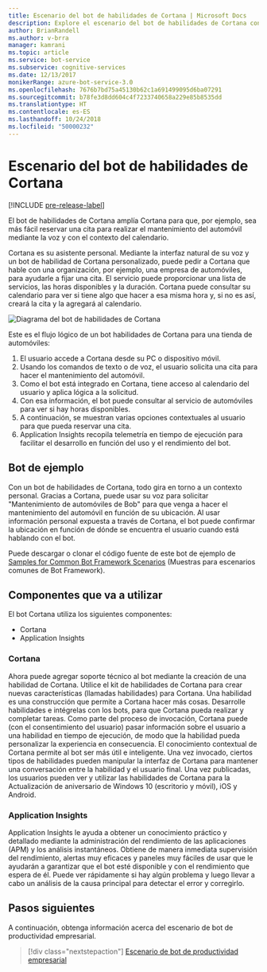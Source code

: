```yaml
---
title: Escenario del bot de habilidades de Cortana | Microsoft Docs
description: Explore el escenario del bot de habilidades de Cortana con Bot Framework.
author: BrianRandell
ms.author: v-brra
manager: kamrani
ms.topic: article
ms.service: bot-service
ms.subservice: cognitive-services
ms.date: 12/13/2017
monikerRange: azure-bot-service-3.0
ms.openlocfilehash: 7676b7bd75a45130b62c1a691499095d6ba07291
ms.sourcegitcommit: b78fe3d8dd604c4f7233740658a229e85b8535dd
ms.translationtype: HT
ms.contentlocale: es-ES
ms.lasthandoff: 10/24/2018
ms.locfileid: "50000232"
---
```

# <a name="cortana-skills-bot-scenario"></a>Escenario del bot de habilidades de Cortana

[!INCLUDE [pre-release-label](includes/pre-release-label-v3.md)]

El bot de habilidades de Cortana amplía Cortana para que, por ejemplo, sea más fácil reservar una cita para realizar el mantenimiento del automóvil mediante la voz y con el contexto del calendario.

Cortana es su asistente personal. Mediante la interfaz natural de su voz y un bot de habilidad de Cortana personalizado, puede pedir a Cortana que hable con una organización, por ejemplo, una empresa de automóviles, para ayudarle a fijar una cita. El servicio puede proporcionar una lista de servicios, las horas disponibles y la duración. Cortana puede consultar su calendario para ver si tiene algo que hacer a esa misma hora y, si no es así, creará la cita y la agregará al calendario.

![Diagrama del bot de habilidades de Cortana](~/media/scenarios/bot-service-scenario-cortana-skill.png)

Este es el flujo lógico de un bot habilidades de Cortana para una tienda de automóviles:

1. El usuario accede a Cortana desde su PC o dispositivo móvil.
2. Usando los comandos de texto o de voz, el usuario solicita una cita para hacer el mantenimiento del automóvil.
3. Como el bot está integrado en Cortana, tiene acceso al calendario del usuario y aplica lógica a la solicitud.
4. Con esa información, el bot puede consultar al servicio de automóviles para ver si hay horas disponibles.
5. A continuación, se muestran varias opciones contextuales al usuario para que pueda reservar una cita.
6. Application Insights recopila telemetría en tiempo de ejecución para facilitar el desarrollo en función del uso y el rendimiento del bot.

## <a name="sample-bot"></a>Bot de ejemplo
Con un bot de habilidades de Cortana, todo gira en torno a un contexto personal. Gracias a Cortana, puede usar su voz para solicitar "Mantenimiento de automóviles de Bob" para que venga a hacer el mantenimiento del automóvil en función de su ubicación. Al usar información personal expuesta a través de Cortana, el bot puede confirmar la ubicación en función de dónde se encuentra el usuario cuando está hablando con el bot.

Puede descargar o clonar el código fuente de este bot de ejemplo de [Samples for Common Bot Framework Scenarios](https://aka.ms/bot/scenarios) (Muestras para escenarios comunes de Bot Framework).

## <a name="components-youll-use"></a>Componentes que va a utilizar
El bot Cortana utiliza los siguientes componentes:
-   Cortana
-   Application Insights

### <a name="cortana"></a>Cortana
Ahora puede agregar soporte técnico al bot mediante la creación de una habilidad de Cortana. Utilice el kit de habilidades de Cortana para crear nuevas características (llamadas habilidades) para Cortana. Una habilidad es una construcción que permite a Cortana hacer más cosas. Desarrolle habilidades e intégrelas con los bots, para que Cortana pueda realizar y completar tareas. Como parte del proceso de invocación, Cortana puede (con el consentimiento del usuario) pasar información sobre el usuario a una habilidad en tiempo de ejecución, de modo que la habilidad pueda personalizar la experiencia en consecuencia. El conocimiento contextual de Cortana permite al bot ser más útil e inteligente. Una vez invocado, ciertos tipos de habilidades pueden manipular la interfaz de Cortana para mantener una conversación entre la habilidad y el usuario final. Una vez publicadas, los usuarios pueden ver y utilizar las habilidades de Cortana para la Actualización de aniversario de Windows 10 (escritorio y móvil), iOS y Android.

### <a name="application-insights"></a>Application Insights
Application Insights le ayuda a obtener un conocimiento práctico y detallado mediante la administración del rendimiento de las aplicaciones (APM) y los análisis instantáneos. Obtiene de manera inmediata supervisión del rendimiento, alertas muy eficaces y paneles muy fáciles de usar que le ayudarán a garantizar que el bot esté disponible y con el rendimiento que espera de él. Puede ver rápidamente si hay algún problema y luego llevar a cabo un análisis de la causa principal para detectar el error y corregirlo.

## <a name="next-steps"></a>Pasos siguientes
A continuación, obtenga información acerca del escenario de bot de productividad empresarial.

> [!div class="nextstepaction"]
> [Escenario de bot de productividad empresarial](bot-service-scenario-enterprise-productivity.md)
